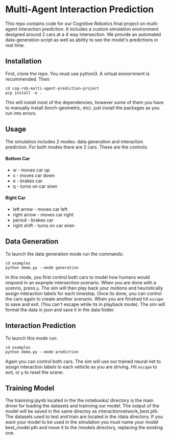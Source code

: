 # Multi-Agent Interaction Prediction
This repo contains code for our Cognitive Robotics final project on multi-agent interaction prediction. 
It includes a custom simulation environment designed around 2 cars at a 4 way intersection. 
We provide an automated data-generation script as well as ability to see the model's predictions in real time.

## Installation
First, clone the repo. You must use python3. A virtual enviornment is recommended.
Then:
```
cd cog-rob-multi-agent-prediction-project
pip install -e .
```
This will install most of the dependencies, however some of them you have to manually install (torch-geometric, etc). 
just install the packages as you run into errors.

## Usage
The simulation includes 2 modes: data generation and interaction prediction.
For both modes there are 2 cars. These are the controls:
#### Bottom Car
- w - moves car up
- s - moves car down
- e - brakes car
- q - turns on car siren

#### Right Car
- left arrow - moves car left
- right arrow - moves car right
- period - brakes car
- right shift - turns on car siren

## Data Generation
To launch the data generation mode run the commands:
```
cd examples
python demo.py --mode generation
```
In this mode, you first control both cars to model how humans would respond in an example intersection scenario. 
When you are done with a scenrio, press `p`.
The sim will then play back your motions and heuristically assign interaction labels for each timestep. 
Once its done, you can control the cars again to create another scenario.
When you are finished hit `escape` to save and exit. (You can't escape while its in playback mode).
The sim will format the data in json and save it in the data folder.

## Interaction Prediction
To launch this mode run:
```
cd examples
python demo.py --mode prediction
```

Again you can control both cars. The sim will use our trained neural net to assign interaction labels to each vehicle as you are driving.
Hit `escape` to exit, or `p` to reset the scene.

## Training Model

The trainning.ipynb located in the the notebooks/ directory is the main driver for loading the datasets and trainning our model. The output of the model will be saved in the same directoy as interactionnetwork_best.pth. The datasets used to test and train are located in the /data directory. If you want your model to be used in the simulation you must name your model best_model.pth and move it to the /models directory, replacing the existing one. 
